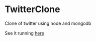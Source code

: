 # TwitterClone
Clone of twitter using node and mongodb

See it running [here](https://wockrad-twitter.herokuapp.com/)
